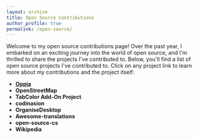 ```yaml
---
layout: archive
title: Open Source Contributions
author_profile: true
permalink: /open-source/
---
```


Welcome to my open source contributions page! Over the past year, I embarked on an exciting journey into the world of open source, and I'm thrilled to share the projects I've contributed to. Below, you'll find a list of open source projects I've contributed to. Click on any project link to learn more about my contributions and the project itself: 

- [**Oppia** ](contributions_pages/oppia/)
- **OpenStreetMap**
- **TabColor Add-On Project**
- **codinasion**
- **OrganiseDesktop**
- **Awesome-translations**
- **open-source-cs**
- **Wikipedia**

